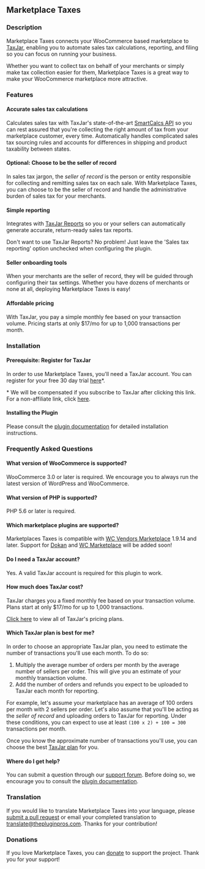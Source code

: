 ## Marketplace Taxes

### Description

Marketplace Taxes connects your WooCommerce based marketplace to [TaxJar](https://taxjar.com), enabling you to automate sales tax calculations, reporting, and filing so you can focus on running your business.

Whether you want to collect tax on behalf of your merchants or simply make tax collection easier for them, Marketplace Taxes is a great way to make your WooCommerce marketplace more attractive.

### Features

#### Accurate sales tax calculations

Calculates sales tax with TaxJar's state-of-the-art [SmartCalcs API](https://www.taxjar.com/smartcalcs/) so you can rest assured that you're collecting the right amount of tax from your marketplace customer, every time. Automatically handles complicated sales tax sourcing rules and accounts for differences in shipping and product taxability between states.

#### Optional: Choose to be the seller of record

In sales tax jargon, the *seller of record* is the person or entity responsible for collecting and remitting sales tax on each sale. With Marketplace Taxes, you can choose to be the seller of record and handle the administrative burden of sales tax for your merchants.

#### Simple reporting

Integrates with [TaxJar Reports](https://www.taxjar.com/sales-tax-reporting/) so you or your sellers can automatically generate accurate, return-ready sales tax reports.

Don't want to use TaxJar Reports? No problem! Just leave the 'Sales tax reporting' option unchecked when configuring the plugin.

#### Seller onboarding tools

When your merchants are the seller of record, they will be guided through configuring their tax settings. Whether you have dozens of merchants or none at all, deploying Marketplace Taxes is easy!

#### Affordable pricing

With TaxJar, you pay a simple monthly fee based on your transaction volume. Pricing starts at only $17/mo for up to 1,000 transactions per month.

### Installation

#### Prerequisite: Register for TaxJar

In order to use Marketplace Taxes, you'll need a TaxJar account. You can register for your free 30 day trial [here](https://thepluginpros.com/out/taxjar)*.

\* We will be compensated if you subscribe to TaxJar after clicking this link. For a non-affiliate link, click [here](https://taxjar.com).

#### Installing the Plugin

Please consult the [plugin documentation](https://docs.thepluginpros.com/knowledge-base/marketplace-taxes/) for detailed installation instructions.

### Frequently Asked Questions

#### What version of WooCommerce is supported?

WooCommerce 3.0 or later is required. We encourage you to always run the latest version of WordPress and WooCommerce.

#### What version of PHP is supported?

PHP 5.6 or later is required.

#### Which marketplace plugins are supported?

Marketplaces Taxes is compatible with [WC Vendors Marketplace](https://wordpress.org/plugins/wc-vendors) 1.9.14 and later. Support for [Dokan](https://wordpress.org/plugins/dokan-lite) and [WC Marketplace](https://wordpress.org/plugins/dc-woocommerce-multi-vendor) will be added soon!

#### Do I need a TaxJar account?

Yes. A valid TaxJar account is required for this plugin to work.

#### How much does TaxJar cost?

TaxJar charges you a fixed monthly fee based on your transaction volume. Plans start at only $17/mo for up to 1,000 transactions.

[Click here](https://www.taxjar.com/pricing/plans/) to view all of TaxJar's pricing plans.

#### Which TaxJar plan is best for me?

In order to choose an appropriate TaxJar plan, you need to estimate the number of transactions you'll use each month. To do so:

1. Multiply the average number of orders per month by the average number of sellers per order. This will give you an estimate of your monthly transaction volume.
2. Add the number of orders and refunds you expect to be uploaded to TaxJar each month for reporting.

For example, let's assume your marketplace has an average of 100 orders per month with 2 sellers per order. Let's also assume that you'll be acting as the *seller of record* and uploading orders to TaxJar for reporting. Under these conditions, you can expect to use at least `(100 x 2) + 100 = 300` transactions per month.

Once you know the approximate number of transactions you'll use, you can choose the best [TaxJar plan](https://www.taxjar.com/pricing/plans/) for you.

#### Where do I get help?

You can submit a question through our [support forum](https://wordpress.org/support/plugin/marketplace-taxes). Before doing so, we encourage you to consult the [plugin documentation](https://docs.thepluginpros.com/knowledge-base/taxjar-for-marketplaces/).

### Translation

If you would like to translate Marketplace Taxes into your language, please [submit a pull request](https://github.com/ThePluginPros/marketplace-taxes/pulls) or email your completed translation to translate@thepluginpros.com. Thanks for your contribution!

### Donations

If you love Marketplace Taxes, you can [donate](https://paypal.me/ThePluginPros) to support the project. Thank you for your support!